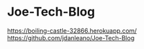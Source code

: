 # Joe-Tech-Blog

https://boiling-castle-32866.herokuapp.com/
https://github.com/jdanleano/Joe-Tech-Blog

